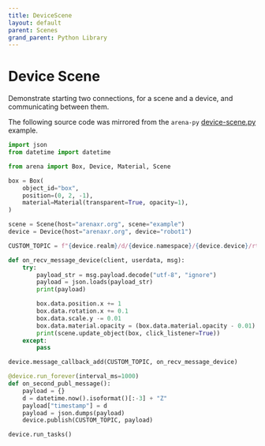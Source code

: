 ```yaml
---
title: DeviceScene
layout: default
parent: Scenes
grand_parent: Python Library
---
```


# Device Scene

Demonstrate starting two connections, for a scene and a device, and communicating between them.

The following source code was mirrored from the `arena-py` [device-scene.py](https://github.com/arenaxr/arena-py/blob/master/examples/scenes/device-scene.py) example.

```python
import json
from datetime import datetime

from arena import Box, Device, Material, Scene

box = Box(
    object_id="box",
    position=(0, 2, -1),
    material=Material(transparent=True, opacity=1),
)

scene = Scene(host="arenaxr.org", scene="example")
device = Device(host="arenaxr.org", device="robot1")

CUSTOM_TOPIC = f"{device.realm}/d/{device.namespace}/{device.device}/rtc1"

def on_recv_message_device(client, userdata, msg):
    try:
        payload_str = msg.payload.decode("utf-8", "ignore")
        payload = json.loads(payload_str)
        print(payload)

        box.data.position.x += 1
        box.data.rotation.x += 0.1
        box.data.scale.y -= 0.01
        box.data.material.opacity = (box.data.material.opacity - 0.01) % 1
        print(scene.update_object(box, click_listener=True))
    except:
        pass

device.message_callback_add(CUSTOM_TOPIC, on_recv_message_device)

@device.run_forever(interval_ms=1000)
def on_second_publ_message():
    payload = {}
    d = datetime.now().isoformat()[:-3] + "Z"
    payload["timestamp"] = d
    payload = json.dumps(payload)
    device.publish(CUSTOM_TOPIC, payload)

device.run_tasks()
```
